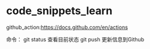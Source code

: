 # code_snippets_learn

github_action:https://docs.github.com/en/actions

命令：
git status 查看目前状态
git push 更新信息到Github

